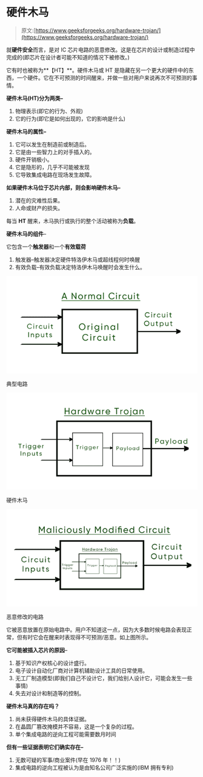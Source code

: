 # 硬件木马

> 原文:[https://www.geeksforgeeks.org/hardware-trojan/](https://www.geeksforgeeks.org/hardware-trojan/)

就**硬件安全**而言，是对 IC 芯片电路的恶意修改。这是在芯片的设计或制造过程中完成的(即芯片在设计者可能不知道的情况下被修改。)

它有时也被称为**【HT】**。硬件木马或 HT 是隐藏在另一个更大的硬件中的东西，一个硬件。它在不可预测的时间醒来，并做一些对用户来说再次不可预测的事情。

**硬件木马(HT)分为两类–**

1.  物理表示(即它的行为、外观)
2.  它的行为(即它是如何出现的，它的影响是什么)

**硬件木马的属性–**

1.  它可以发生在制造前或制造后。
2.  它是由一些智力上的对手插入的。
3.  硬件开销极小。
4.  它是隐形的，几乎不可能被发现
5.  它导致集成电路在现场发生故障。

**如果硬件木马位于芯片内部，则会影响硬件木马–**

1.  潜在的灾难性后果。
2.  人命或财产的损失。

每当 **HT** 醒来，木马执行或执行的整个活动被称为**负载**。

**硬件木马的组件**–

它包含一个**触发器**和一个**有效载荷**

1.  触发器–触发器决定硬件特洛伊木马或超线程何时唤醒
2.  有效负载–有效负载决定特洛伊木马唤醒时会发生什么。

![](img/c5c156c89dd6070d8c018602184fc35e.png)

典型电路

![](img/34a092c586aa0ba53d710587ee6b2297.png)

硬件木马

![](img/317391063de15ad1839a6d60713e302c.png)

恶意修改的电路

它被恶意放置在原始电路中。用户不知道这一点，因为大多数时候电路会表现正常，但有时它会在醒来时表现得不可预测/恶意。如上图所示。

**它可能被插入芯片的原因**–

1.  基于知识产权核心的设计盛行。
2.  电子设计自动化厂商对计算机辅助设计工具的日常使用。
3.  无工厂制造模型(即我们自己不设计它，我们给别人设计它，可能会发生一些事情)
4.  失去对设计和制造等的控制。

**硬件木马真的存在吗？**

1.  尚未获得硬件木马的具体证据。
2.  在晶圆厂篡改掩模并不容易，这是一个复杂的过程。
3.  单个集成电路的逆向工程可能需要数月时间

**但有一些证据表明它们确实存在–**

1.  无数可疑的军事/商业案件(早在 1976 年！！)
2.  集成电路的逆向工程被认为是由知名公司广泛实施的(IBM 拥有专利)